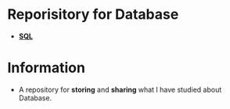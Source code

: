 # Reporisitory for Database
- [**SQL**](https://github.com/TIBBOH17/Database/tree/10fe3b96e36a5b91f0d35c45236f4d5cc4bbca89/SQL)

# Information
- A repository for **storing** and **sharing** what I have studied about Database.
